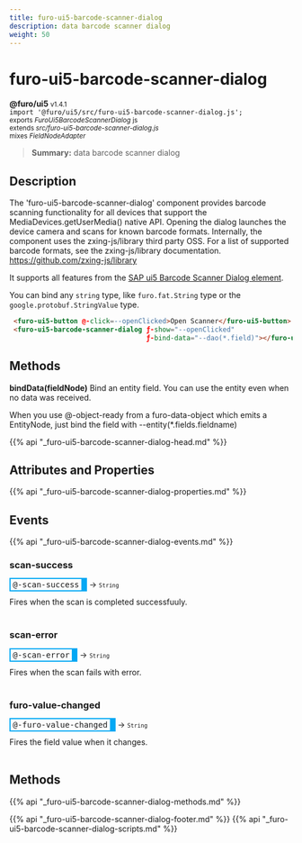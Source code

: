 ```yaml
---
title: furo-ui5-barcode-scanner-dialog
description: data barcode scanner dialog
weight: 50
---
```


# furo-ui5-barcode-scanner-dialog
**@furo/ui5** <small>v1.4.1</small>
<br>`import '@furo/ui5/src/furo-ui5-barcode-scanner-dialog.js';`<small>
<br>exports *FuroUi5BarcodeScannerDialog* js
<br>extends *src/furo-ui5-barcode-scanner-dialog.js*
<br> mixes *FieldNodeAdapter*</small>

> **Summary:** data barcode scanner dialog

## Description

The 'furo-ui5-barcode-scanner-dialog' component  provides barcode scanning functionality for all devices that
support the MediaDevices.getUserMedia() native API. Opening the dialog launches the device camera and scans for known barcode formats.
Internally, the component uses the zxing-js/library third party OSS. For a list of supported barcode formats, see the
zxing-js/library documentation. https://github.com/zxing-js/library

It supports all features from the [SAP ui5 Barcode Scanner Dialog element](https://sap.github.io/ui5-webcomponents/playground/components/BarcodeScannerDialog/).

You can bind any `string` type, like `furo.fat.String` type or the `google.protobuf.StringValue` type.

```html
 <furo-ui5-button @-click=--openClicked>Open Scanner</furo-ui5-button>
 <furo-ui5-barcode-scanner-dialog ƒ-show="--openClicked"
                                  ƒ-bind-data="--dao(*.field)"></furo-ui5-barcode-scanner-dialog>

```

## Methods
**bindData(fieldNode)**
Bind an entity field. You can use the entity even when no data was received.

When you use @-object-ready from a furo-data-object which emits a EntityNode, just bind the field with --entity(*.fields.fieldname)

{{% api "_furo-ui5-barcode-scanner-dialog-head.md" %}}

## Attributes and Properties
{{% api "_furo-ui5-barcode-scanner-dialog-properties.md" %}}




## Events
{{% api "_furo-ui5-barcode-scanner-dialog-events.md" %}}

### **scan-success**
<span  style="border-width:2px 10px 2px 2px; border-style: solid;border-color:  rgb(2, 168, 244);font-family:monospace; padding:2px 4px;">@-scan-success</span>
→ <small>`String`</small>

 Fires when the scan is completed successfuuly.
<br><br>
### **scan-error**
<span  style="border-width:2px 10px 2px 2px; border-style: solid;border-color:  rgb(2, 168, 244);font-family:monospace; padding:2px 4px;">@-scan-error</span>
→ <small>`String`</small>

 Fires when the scan fails with error.
<br><br>
### **furo-value-changed**
<span  style="border-width:2px 10px 2px 2px; border-style: solid;border-color:  rgb(2, 168, 244);font-family:monospace; padding:2px 4px;">@-furo-value-changed</span>
→ <small>`String`</small>

Fires the field value when it changes.
<br><br>

## Methods
{{% api "_furo-ui5-barcode-scanner-dialog-methods.md" %}}







{{% api "_furo-ui5-barcode-scanner-dialog-footer.md" %}}
{{% api "_furo-ui5-barcode-scanner-dialog-scripts.md" %}}
